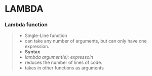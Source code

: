 # **LAMBDA**

### **Lambda function**
> * Single-Line function
> * can take any number of arguments, but can only have one expression.
>* **Syntax**
> * *lambda argument(s): expressoin*
> * reduces the number of lines of code.
> * takes in other functions as arguments